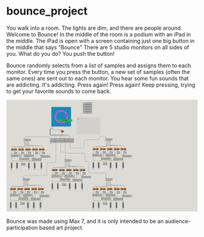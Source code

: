 # bounce_project
You walk into a room. The lights are dim, and there are people around. Welcome to Bounce!
In the middle of the room is a podium with an iPad in the middle. 
The iPad is open with a screen containing just one big button in the middle that says "Bounce"
There are 5 studio monitors on all sides of you. What do you do?
You push the button!

Bounce randomly selects from a list of samples and assigns them to each monitor. Every time you press the button,
a new set of samples (often the same ones) are sent out to each monitor. You hear some fun sounds that are addicting.
It's addicting. Press again! Press again! Keep pressing, trying to get your favorite sounds to come back.

![](screenshot.png)

Bounce was made using Max 7, and it is only intended to be an audience-participation based art project.
